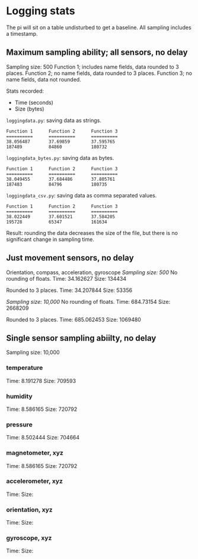 # Logging stats
The pi will sit on a table undisturbed to get a baseline.
All sampling includes a timestamp.

## Maximum sampling ability; all sensors, no delay
Sampling size: 500
Function 1; includes name fields, data rounded to 3 places.
Function 2; no name fields, data rounded to 3 places.
Function 3; no name fields, data not rounded.

Stats recorded:
  * Time (seconds)
  * Size (bytes)

`loggingdata.py`: saving data as strings.

    Function 1      Function 2      Function 3
    ==========      ==========      ========== 
    38.056487       37.69859        37.595765
    187489          84860           180732

`loggingdata_bytes.py`: saving data as bytes.

    Function 1      Function 2      Function 3
    ==========      ==========      ==========
    38.049455       37.684486       37.805761
    187483          84796           180735

`loggingdata_csv.py`: saving data as comma separated values.

    Function 1      Function 2      Function 3
    ==========      ==========      ==========
    38.022449       37.601521       37.584205
    195728          65347           161634
Result: rounding the data decreases the size of the file, but there is no significant change in sampling time.

## Just movement sensors, no delay
Orientation, compass, acceleration, gyroscope
_Sampling size: 500_
No rounding of floats.
Time: 34.162627
Size: 134434 

Rounded to 3 places.
Time: 34.207844
Size: 53356

_Sampling size: 10,000_
No rounding of floats.
Time: 684.73154 
Size: 2668209

Rounded to 3 places.
Time: 685.062453
Size: 1069480

## Single sensor sampling abiilty, no delay
Sampling size: 10,000

### temperature
Time: 8.191278
Size: 709593

### humidity
Time: 8.586165
Size: 720792

### pressure
Time: 8.502444
Size: 704664

### magnetometer, xyz
Time: 8.586165
Size: 720792

### accelerometer, xyz
Time:
Size:

### orientation, xyz
Time:
Size:

### gyroscope, xyz
Time:
Size:
